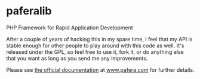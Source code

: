 # paferalib

PHP Framework for Rapid Application Development

After a couple of years of hacking this in my spare time, I feel that my API is stable enough for other people to play around with this code as well. It's released under the GPL, so feel free to use it, fork it, or do anything else that you want as long as you send me any improvements.

Please see <a href="https://www.pafera.com/projects/paferalib">the official documentation</a> at www.pafera.com for further details.

